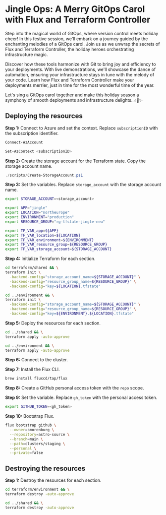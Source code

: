 # Jingle Ops: A Merry GitOps Carol with Flux and Terraform Controller

Step into the magical world of GitOps, where version control meets holiday cheer! In this festive session, we'll embark
on a journey guided by the enchanting melodies of a GitOps carol. Join us as we unwrap the secrets of Flux and Terraform
Controller, the holiday heroes orchestrating infrastructure magic.

Discover how these tools harmonize with Git to bring joy and efficiency to your deployments. With live demonstrations,
we'll showcase the dance of automation, ensuring your infrastructure stays in tune with the melody of your code. Learn
how Flux and Terraform Controller make your deployments merrier, just in time for the most wonderful time of the year.

Let's sing a GitOps carol together
and make this holiday season a symphony of smooth deployments and infrastructure delights.
🎶🎄✨

## Deploying the resources

**Step 1:** Connect to Azure and set the context. Replace `subscriptionID` with the subscription identifier.

```powershell
Connect-AzAccount
```

```powershell
Set-AzContext <subscriptionID>
```

**Step 2:** Create the storage account for the Terraform state. Copy the storage account name.

```powershell
./scripts/Create-StorageAccount.ps1
```

**Step 3:** Set the variables. Replace `storage_account` with the storage account name.

```bash
export STORAGE_ACCOUNT=<storage_account>
````

```bash
export APP="jingle"
export LOCATION="northeurope"
export ENVIRONMENT="production"
export RESOURCE_GROUP="rg-tfstate-jingle-neu"
````

```bash
export TF_VAR_app=${APP}
export TF_VAR_location=${LOCATION}
export TF_VAR_environment=${ENVIRONMENT}
export TF_VAR_resource_group=${RESOURCE_GROUP}
export TF_VAR_storage_account=${STORAGE_ACCOUNT}
```

**Step 4:** Initialize Terraform for each section.

```bash
cd terraform/shared && \
terraform init \
  -backend-config="storage_account_name=${STORAGE_ACCOUNT}" \
  -backend-config="resource_group_name=${RESOURCE_GROUP}" \
  -backend-config="key=${LOCATION}.tfstate"
````

```bash
cd ../environment && \
terraform init \
  -backend-config="storage_account_name=${STORAGE_ACCOUNT}" \
  -backend-config="resource_group_name=${RESOURCE_GROUP}" \
  -backend-config="key=${ENVIRONMENT}.${LOCATION}.tfstate"
````

**Step 5:** Deploy the resources for each section.

```bash
cd ../shared && \
terraform apply -auto-approve
```

```bash
cd ../environment && \
terraform apply -auto-approve
```

**Step 6:** Connect to the cluster.

**Step 7:** Install the Flux CLI.

```bash
brew install fluxcd/tap/flux
```

**Step 8:** Create a GitHub personal access token with the `repo` scope.

**Step 9:** Set the variable. Replace `gh_token` with the personal access token.

```bash
export GITHUB_TOKEN=<gh_token>
````

**Step 10:** Bootstrap Flux.

```bash
flux bootstrap github \
  --owner=smorenburg \
  --repository=astro-source \
  --branch=main \
  --path=clusters/staging \
  --personal \
  --private=false
```

## Destroying the resources

**Step 1:** Destroy the resources for each section.

```bash
cd terraform/environment && \
terraform destroy -auto-approve
```

```bash
cd ../shared && \
terraform destroy -auto-approve
```
